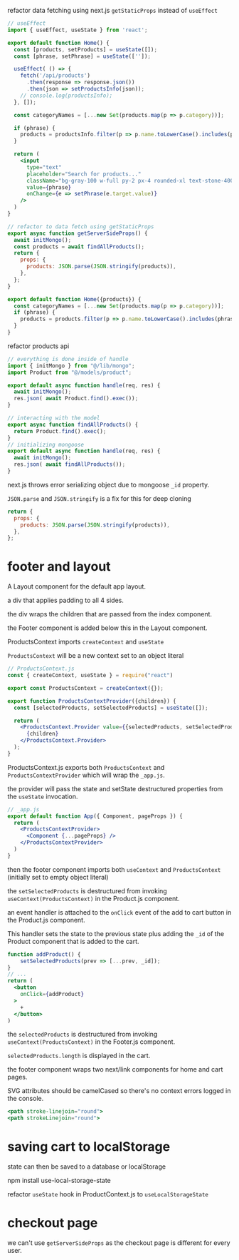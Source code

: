 refactor data fetching using next.js `getStaticProps` instead of `useEffect`

```jsx
// useEffect
import { useEffect, useState } from 'react';

export default function Home() {
  const [products, setProducts] = useState([]);
  const [phrase, setPhrase] = useState(['']);

  useEffect( () => {
    fetch('/api/products')
      .then(response => response.json())
      .then(json => setProductsInfo(json));
    // console.log(productsInfo);
  }, []);

  const categoryNames = [...new Set(products.map(p => p.category))];

  if (phrase) {
    products = productsInfo.filter(p => p.name.toLowerCase().includes(phrase));
  }

  return (
    <input 
      type="text" 
      placeholder="Search for products..." 
      className="bg-gray-100 w-full py-2 px-4 rounded-xl text-stone-400" 
      value={phrase}
      onChange={e => setPhrase(e.target.value)}
    />
  )
}

// refactor to data fetch using getStaticProps
export async function getServerSideProps() {
  await initMongo();
  const products = await findAllProducts();
  return {
    props: {
      products: JSON.parse(JSON.stringify(products)),
    },
  };
}

export default function Home({products}) {
  const categoryNames = [...new Set(products.map(p => p.category))];
  if (phrase) {
    products = products.filter(p => p.name.toLowerCase().includes(phrase));
  } 
}
```

refactor products api

```jsx
// everything is done inside of handle
import { initMongo } from "@/lib/mongo";
import Product from "@/models/product";

export default async function handle(req, res) {
  await initMongo();
  res.json( await Product.find().exec());
}

// interacting with the model
export async function findAllProducts() {
  return Product.find().exec();
}
// initializing mongoose
export default async function handle(req, res) {
  await initMongo();
  res.json( await findAllProducts());
}
```

next.js throws error serializing object due to mongoose `_id` property.

`JSON.parse` and `JSON.stringify` is a fix for this for deep cloning

```jsx
return {
  props: {
    products: JSON.parse(JSON.stringify(products)),
  },
};
```

# footer and layout

A Layout component for the default app layout.

a div that applies padding to all 4 sides.

the div wraps the children that are passed from the index component.

the Footer component is added below this in the Layout component.

ProductsContext imports `createContext` and `useState` 

`ProductsContext` will be a new context set to an object literal

```jsx
// ProductsContext.js
const { createContext, useState } = require("react")

export const ProductsContext = createContext({});

export function ProductsContextProvider({children}) {
  const [selectedProducts, setSelectedProducts] = useState([]);

  return (
    <ProductsContext.Provider value={{selectedProducts, setSelectedProducts}}>
      {children}
    </ProductsContext.Provider>
  );
}
```

ProductsContext.js exports both `ProductsContext` and `ProductsContextProvider` which will wrap the `_app.js`.

the provider will pass the state and setState destructured properties from the `useState` invocation.

```jsx
// _app.js
export default function App({ Component, pageProps }) {
  return (
    <ProductsContextProvider>
      <Component {...pageProps} />
    </ProductsContextProvider>
  )  
}
```

then the footer component imports both `useContext` and `ProductsContext` (initially set to empty object literal)

the `setSelectedProducts` is destructured from invoking `useContext(ProductsContext)` in the Product.js component.

an event handler is attached to the `onClick` event of the add to cart button in the Product.js component.

This handler sets the state to the previous state plus adding the `_id` of the Product component that is added to the cart.

```jsx
function addProduct() {
    setSelectedProducts(prev => [...prev, _id]);
}
// ...
return (
  <button 
    onClick={addProduct} 
  >
    +
  </button>
)
```

the `selectedProducts` is destructured from invoking `useContext(ProductsContext)` in the Footer.js component.

`selectedProducts.length` is displayed in the cart.

the footer component wraps two next/link components for home and cart pages.

SVG attributes should be camelCased so there's no context errors logged in the console.

```jsx
<path stroke-linejoin="round">
<path strokeLinejoin="round">
```

# saving cart to localStorage

state can then be saved to a database or localStorage

npm install use-local-storage-state

refactor `useState` hook in ProductContext.js to `useLocalStorageState`

# checkout page

we can't use `getServerSideProps` as the checkout page is different for every user. 




